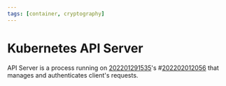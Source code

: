 ```yaml
---
tags: [container, cryptography]
---
```


# Kubernetes API Server

API Server is a process running on [202201291535](202201291535.md)'s #[202202012056](202202012056.md) that
manages and authenticates client's requests.

